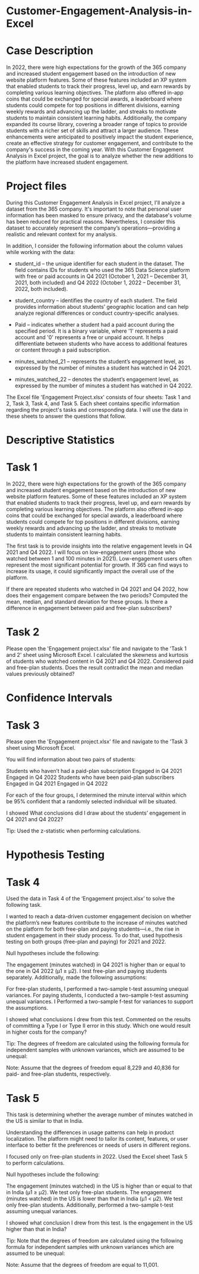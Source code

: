 # Customer-Engagement-Analysis-in-Excel

# Case Description
In 2022, there were high expectations for the growth of the 365 company and increased student engagement based on the introduction of new website platform features. Some of these features included an XP system that enabled students to track their progress, level up, and earn rewards by completing various learning objectives. The platform also offered in-app coins that could be exchanged for special awards, a leaderboard where students could compete for top positions in different divisions, earning weekly rewards and advancing up the ladder, and streaks to motivate students to maintain consistent learning habits. Additionally, the company expanded its course library, covering a broader range of topics to provide students with a richer set of skills and attract a larger audience. These enhancements were anticipated to positively impact the student experience, create an effective strategy for customer engagement, and contribute to the company's success in the coming year. With this Customer Engagement Analysis in Excel project, the goal is to analyze whether the new additions to the platform have increased student engagement.

# Project files
During this Customer Engagement Analysis in Excel project, I'll analyze a dataset from the 365 company. It's important to note that personal user information has been masked to ensure privacy, and the database's volume has been reduced for practical reasons. Nevertheless, I consider this dataset to accurately represent the company’s operations—providing a realistic and relevant context for my analysis.

In addition, I consider the following information about the column values while working with the data:

- student_id – the unique identifier for each student in the dataset. The field contains IDs for students who used the 365 Data Science platform with free or paid accounts in Q4 2021 (October 1, 2021 – December 31, 2021, both included) and Q4 2022 (October 1, 2022 – December 31, 2022, both included).

- student_country – identifies the country of each student. The field provides information about students’ geographic location and can help analyze regional differences or conduct country-specific analyses.

- Paid – indicates whether a student had a paid account during the specified period. It is a binary variable, where '1' represents a paid account and '0' represents a free or unpaid account. It helps differentiate between students who have access to additional features or content through a paid subscription.

- minutes_watched_21 – represents the student’s engagement level, as expressed by the number of minutes a student has watched in Q4 2021.

- minutes_watched_22 – denotes the student’s engagement level, as expressed by the number of minutes a student has watched in Q4 2022.

The Excel file 'Engagement Project.xlsx' consists of four sheets: Task 1 and 2, Task 3, Task 4, and Task 5. Each sheet contains specific information regarding the project's tasks and corresponding data. I will use the data in these sheets to answer the questions that follow.

# Descriptive Statistics
# Task 1
In 2022, there were high expectations for the growth of the 365 company and increased student engagement based on the introduction of new website platform features. Some of these features included an XP system that enabled students to track their progress, level up, and earn rewards by completing various learning objectives. The platform also offered in-app coins that could be exchanged for special awards, a leaderboard where students could compete for top positions in different divisions, earning weekly rewards and advancing up the ladder, and streaks to motivate students to maintain consistent learning habits.

The first task is to provide insights into the relative engagement levels in Q4 2021 and Q4 2022. I will focus on low-engagement users (those who watched between 1 and 100 minutes in 2021). Low-engagement users often represent the most significant potential for growth. If 365 can find ways to increase its usage, it could significantly impact the overall use of the platform.

If there are repeated students who watched in Q4 2021 and Q4 2022, how does their engagement compare between the two periods? Computed the mean, median, and standard deviation for these groups. Is there a difference in engagement between paid and free-plan subscribers?

# Task 2
Please open the 'Engagement project.xlsx' file and navigate to the 'Task 1 and 2' sheet using Microsoft Excel. I calculated the skewness and kurtosis of students who watched content in Q4 2021 and Q4 2022. Considered paid and free-plan students. Does the result contradict the mean and median values previously obtained? 

# Confidence Intervals
# Task 3
Please open the 'Engagement project.xlsx' file and navigate to the 'Task 3 sheet using Microsoft Excel.

You will find information about two pairs of students:

Students who haven’t had a paid-plan subscription
Engaged in Q4 2021
Engaged in Q4 2022
Students who have been paid-plan subscribers
Engaged in Q4 2021
Engaged in Q4 2022

For each of the four groups, I determined the minute interval within which be 95% confident that a randomly selected individual will be situated.

I showed What conclusions did I draw about the students’ engagement in Q4 2021 and Q4 2022?

Tip: Used the z-statistic when performing calculations.

# Hypothesis Testing
# Task 4

Used the data in Task 4 of the ‘Engagement project.xlsx’ to solve the following task.

I wanted to reach a data-driven customer engagement decision on whether the platform’s new features contribute to the increase of minutes watched on the platform for both free-plan and paying students—i.e., the rise in student engagement in their study process. To do that, used hypothesis testing on both groups (free-plan and paying) for 2021 and 2022. 

Null hypotheses include the following:

The engagement (minutes watched) in Q4 2021 is higher than or equal to the one in Q4 2022 (μ1 ≥ μ2). I test free-plan and paying students separately.
Additionally, made the following assumptions:

For free-plan students, I performed a two-sample t-test assuming unequal variances.
For paying students, I conducted a two-sample t-test assuming unequal variances.
I Performed a two-sample f-test for variances to support the assumptions.

I showed what conclusions I drew from this test. Commented on the results of committing a Type I or Type II error in this study. Which one would result in higher costs for the company?

Tip: The degrees of freedom are calculated using the following formula for independent samples with unknown variances, which are assumed to be unequal:

Note: Assume that the degrees of freedom equal 8,229 and 40,836 for paid- and free-plan students, respectively.  

# Task 5

This task is determining whether the average number of minutes watched in the US is similar to that in India.

Understanding the differences in usage patterns can help in product localization. The platform might need to tailor its content, features, or user interface to better fit the preferences or needs of users in different regions.

I focused only on free-plan students in 2022. Used the Excel sheet Task 5 to perform calculations.

Null hypotheses include the following:

The engagement (minutes watched) in the US is higher than or equal to that in India (μ1 ≥ μ2). We test only free-plan students.
The engagement (minutes watched) in the US is lower than that in India (μ1 < μ2). We test only free-plan students.
Additionally, performed a two-sample t-test assuming unequal variances.

I showed what conclusion I drew from this test. Is the engagement in the US higher than that in India?

Tip: Note that the degrees of freedom are calculated using the following formula for independent samples with unknown variances which are assumed to be unequal: 

Note: Assume that the degrees of freedom are equal to 11,001.

